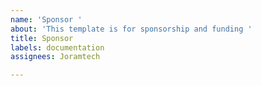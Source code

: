 ```yaml
---
name: 'Sponsor '
about: 'This template is for sponsorship and funding '
title: Sponsor
labels: documentation
assignees: Joramtech

---
```



